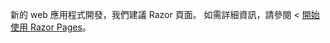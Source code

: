 新的 web 應用程式開發，我們建議 Razor 頁面。 如需詳細資訊，請參閱 <<c0> [ 開始使用 Razor Pages](/aspnet/core/tutorials/razor-pages/razor-pages-start)。